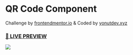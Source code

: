 # QR Code Component
Challenge by <a href="https://frontendmentor.io">frontendmentor.io</a> & Coded by <a href="https://yonutdev.xy">yonutdev.xyz</a>
<h3><a href="https://yonutdev.github.io/qr-code-component/">👀 LIVE PREVIEW</a></h3>
<img src="https://i.imgur.com/yWilCpd.png"></img>
